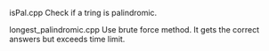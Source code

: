 isPal.cpp
Check if a tring is palindromic.

longest_palindromic.cpp
Use brute force method. It gets the correct answers but exceeds time limit.

